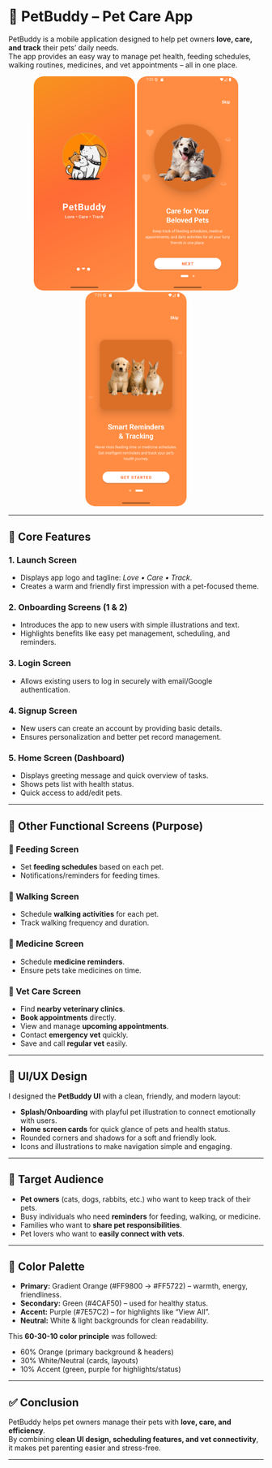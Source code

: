 # 🐾 PetBuddy – Pet Care App

PetBuddy is a mobile application designed to help pet owners **love, care, and track** their pets’ daily needs.  
The app provides an easy way to manage pet health, feeding schedules, walking routines, medicines, and vet appointments – all in one place.  

<p align="center">
  <img src="./screenshots/launch_screen.png" alt="Launch" width="200"/>
  <img src="./screenshots/onboarding1.png" alt="Onboarding 1" width="200"/>
  <img src="./screenshots/onboarding2.png" alt="Onboarding 2" width="200"/>
</p>

---

## 🚀 Core Features

### 1. **Launch Screen**
- Displays app logo and tagline: *Love • Care • Track*.  
- Creates a warm and friendly first impression with a pet-focused theme.

### 2. **Onboarding Screens (1 & 2)**
- Introduces the app to new users with simple illustrations and text.  
- Highlights benefits like easy pet management, scheduling, and reminders.  

### 3. **Login Screen**
- Allows existing users to log in securely with email/Google authentication.  

### 4. **Signup Screen**
- New users can create an account by providing basic details.  
- Ensures personalization and better pet record management.  

### 5. **Home Screen (Dashboard)**
- Displays greeting message and quick overview of tasks.  
- Shows pets list with health status.  
- Quick access to add/edit pets.  

---

## 📱 Other Functional Screens (Purpose)

### 🥣 Feeding Screen
- Set **feeding schedules** based on each pet.  
- Notifications/reminders for feeding times.  

### 🚶 Walking Screen
- Schedule **walking activities** for each pet.  
- Track walking frequency and duration.  

### 💊 Medicine Screen
- Schedule **medicine reminders**.  
- Ensure pets take medicines on time.  

### 🏥 Vet Care Screen
- Find **nearby veterinary clinics**.  
- **Book appointments** directly.  
- View and manage **upcoming appointments**.  
- Contact **emergency vet** quickly.  
- Save and call **regular vet** easily.  

---

## 🎨 UI/UX Design

I designed the **PetBuddy UI** with a clean, friendly, and modern layout:  
- **Splash/Onboarding** with playful pet illustration to connect emotionally with users.  
- **Home screen cards** for quick glance of pets and health status.  
- Rounded corners and shadows for a soft and friendly look.  
- Icons and illustrations to make navigation simple and engaging.  

---

## 🎯 Target Audience

- **Pet owners** (cats, dogs, rabbits, etc.) who want to keep track of their pets.  
- Busy individuals who need **reminders** for feeding, walking, or medicine.  
- Families who want to **share pet responsibilities**.  
- Pet lovers who want to **easily connect with vets**.  

---

## 🎨 Color Palette

- **Primary:** Gradient Orange (#FF9800 → #FF5722) – warmth, energy, friendliness.  
- **Secondary:** Green (#4CAF50) – used for healthy status.  
- **Accent:** Purple (#7E57C2) – for highlights like “View All”.  
- **Neutral:** White & light backgrounds for clean readability.  

This **60-30-10 color principle** was followed:  
- 60% Orange (primary background & headers)  
- 30% White/Neutral (cards, layouts)  
- 10% Accent (green, purple for highlights/status)  

---

## ✅ Conclusion

PetBuddy helps pet owners manage their pets with **love, care, and efficiency**.  
By combining **clean UI design, scheduling features, and vet connectivity**, it makes pet parenting easier and stress-free.  

---
